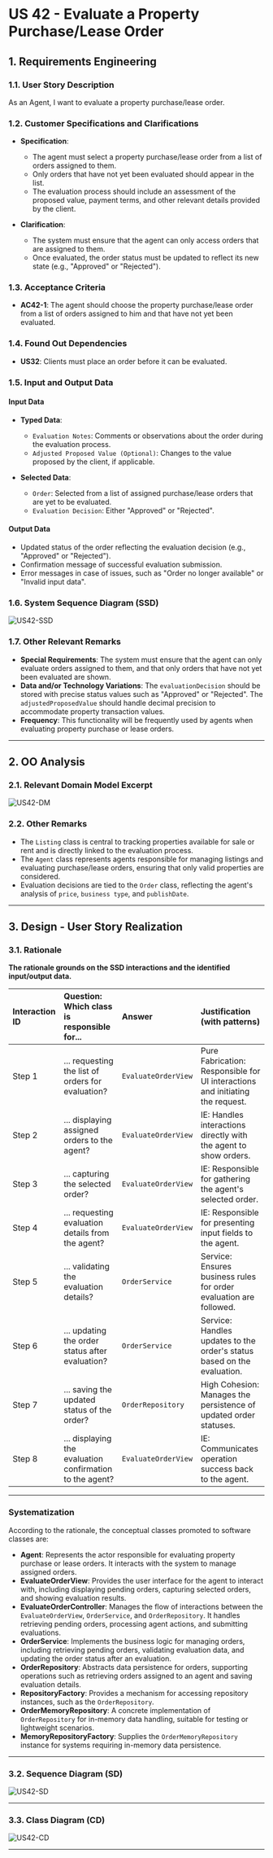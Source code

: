# US 42 - Evaluate a Property Purchase/Lease Order

## 1. Requirements Engineering

### 1.1. User Story Description

As an Agent, I want to evaluate a property purchase/lease order.

### 1.2. Customer Specifications and Clarifications

- **Specification**:
  - The agent must select a property purchase/lease order from a list of orders assigned to them.
  - Only orders that have not yet been evaluated should appear in the list.
  - The evaluation process should include an assessment of the proposed value, payment terms, and other relevant details provided by the client.

- **Clarification**:
  - The system must ensure that the agent can only access orders that are assigned to them.
  - Once evaluated, the order status must be updated to reflect its new state (e.g., "Approved" or "Rejected").

### 1.3. Acceptance Criteria

- **AC42-1**: The agent should choose the property purchase/lease order from a list of orders assigned to him and that have not yet been evaluated.

### 1.4. Found Out Dependencies

- **US32**: Clients must place an order before it can be evaluated.

### 1.5. Input and Output Data

#### **Input Data**
- **Typed Data**:
  - `Evaluation Notes`: Comments or observations about the order during the evaluation process.
  - `Adjusted Proposed Value (Optional)`: Changes to the value proposed by the client, if applicable.

- **Selected Data**:
  - `Order`: Selected from a list of assigned purchase/lease orders that are yet to be evaluated.
  - `Evaluation Decision`: Either "Approved" or "Rejected".

#### **Output Data**
- Updated status of the order reflecting the evaluation decision (e.g., "Approved" or "Rejected").
- Confirmation message of successful evaluation submission.
- Error messages in case of issues, such as "Order no longer available" or "Invalid input data".

### 1.6. System Sequence Diagram (SSD)

![US42-SSD](us42-ssd.svg) 

### 1.7. Other Relevant Remarks

- **Special Requirements**: The system must ensure that the agent can only evaluate orders assigned to them, and that only orders that have not yet been evaluated are shown.
- **Data and/or Technology Variations**: The `evaluationDecision` should be stored with precise status values such as "Approved" or "Rejected". The `adjustedProposedValue` should handle decimal precision to accommodate property transaction values.
- **Frequency**: This functionality will be frequently used by agents when evaluating property purchase or lease orders.

---

## 2. OO Analysis

### 2.1. Relevant Domain Model Excerpt

![US42-DM](us42-dm.svg) <!-- Replace with your actual SVG file name -->

### 2.2. Other Remarks

- The `Listing` class is central to tracking properties available for sale or rent and is directly linked to the evaluation process.
- The `Agent` class represents agents responsible for managing listings and evaluating purchase/lease orders, ensuring that only valid properties are considered.
- Evaluation decisions are tied to the `Order` class, reflecting the agent's analysis of `price`, `business type`, and `publishDate`.

---

## 3. Design - User Story Realization

### 3.1. Rationale

**The rationale grounds on the SSD interactions and the identified input/output data.**

| Interaction ID | Question: Which class is responsible for...              | Answer                               | Justification (with patterns)                                                 |
|:---------------|:---------------------------------------------------------|:-------------------------------------|:------------------------------------------------------------------------------|
| Step 1         | ... requesting the list of orders for evaluation?        | `EvaluateOrderView`                  | Pure Fabrication: Responsible for UI interactions and initiating the request. |
| Step 2         | ... displaying assigned orders to the agent?             | `EvaluateOrderView`                  | IE: Handles interactions directly with the agent to show orders.              |
| Step 3         | ... capturing the selected order?                        | `EvaluateOrderView`                  | IE: Responsible for gathering the agent's selected order.                     |
| Step 4         | ... requesting evaluation details from the agent?        | `EvaluateOrderView`                  | IE: Responsible for presenting input fields to the agent.                     |
| Step 5         | ... validating the evaluation details?                   | `OrderService`                       | Service: Ensures business rules for order evaluation are followed.            |
| Step 6         | ... updating the order status after evaluation?          | `OrderService`                       | Service: Handles updates to the order's status based on the evaluation.       |
| Step 7         | ... saving the updated status of the order?              | `OrderRepository`                    | High Cohesion: Manages the persistence of updated order statuses.             |
| Step 8         | ... displaying the evaluation confirmation to the agent? | `EvaluateOrderView`                  | IE: Communicates operation success back to the agent.                         |

---

### Systematization

According to the rationale, the conceptual classes promoted to software classes are:

- **Agent**: Represents the actor responsible for evaluating property purchase or lease orders. It interacts with the system to manage assigned orders.
- **EvaluateOrderView**: Provides the user interface for the agent to interact with, including displaying pending orders, capturing selected orders, and showing evaluation results.
- **EvaluateOrderController**: Manages the flow of interactions between the `EvaluateOrderView`, `OrderService`, and `OrderRepository`. It handles retrieving pending orders, processing agent actions, and submitting evaluations.
- **OrderService**: Implements the business logic for managing orders, including retrieving pending orders, validating evaluation data, and updating the order status after an evaluation.
- **OrderRepository**: Abstracts data persistence for orders, supporting operations such as retrieving orders assigned to an agent and saving evaluation details.
- **RepositoryFactory**: Provides a mechanism for accessing repository instances, such as the `OrderRepository`.
- **OrderMemoryRepository**: A concrete implementation of `OrderRepository` for in-memory data handling, suitable for testing or lightweight scenarios.
- **MemoryRepositoryFactory**: Supplies the `OrderMemoryRepository` instance for systems requiring in-memory data persistence.

---

### 3.2. Sequence Diagram (SD)

![US42-SD](us42-sd.svg)

---

### 3.3. Class Diagram (CD)

![US42-CD](us42-cd.svg)

---
